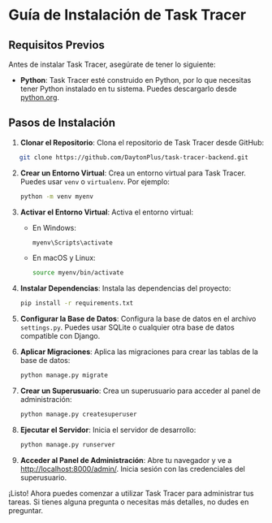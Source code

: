 # Guía de Instalación de Task Tracer

## Requisitos Previos
Antes de instalar Task Tracer, asegúrate de tener lo siguiente:

- **Python**: Task Tracer esté construido en Python, por lo que necesitas tener Python instalado en tu sistema. Puedes descargarlo desde [python.org](https://www.python.org/downloads/).

## Pasos de Instalación

1. **Clonar el Repositorio**:
   Clona el repositorio de Task Tracer desde GitHub:
   
```bash
   git clone https://github.com/DaytonPlus/task-tracer-backend.git
   ```

2. **Crear un Entorno Virtual**:
   Crea un entorno virtual para Task Tracer. Puedes usar `venv` o `virtualenv`. Por ejemplo:

   ```bash
   python -m venv myenv
   ```

3. **Activar el Entorno Virtual**:
   Activa el entorno virtual:

   - En Windows:

     ```bash
     myenv\Scripts\activate
     ```

   - En macOS y Linux:

     ```bash
     source myenv/bin/activate
     ```

4. **Instalar Dependencias**:
   Instala las dependencias del proyecto:

   ```bash
   pip install -r requirements.txt
   ```

5. **Configurar la Base de Datos**:
   Configura la base de datos en el archivo `settings.py`. Puedes usar SQLite o cualquier otra base de datos compatible con Django.

6. **Aplicar Migraciones**:
   Aplica las migraciones para crear las tablas de la base de datos:

   ```bash
   python manage.py migrate
   ```

7. **Crear un Superusuario**:
   Crea un superusuario para acceder al panel de administración:

   ```bash
   python manage.py createsuperuser
   ```

8. **Ejecutar el Servidor**:
   Inicia el servidor de desarrollo:

   ```bash
   python manage.py runserver
   ```

9. **Acceder al Panel de Administración**:
   Abre tu navegador y ve a [http://localhost:8000/admin/](http://localhost:8000/admin/). Inicia sesión con las credenciales del superusuario.

¡Listo! Ahora puedes comenzar a utilizar Task Tracer para administrar tus tareas. Si tienes alguna pregunta o necesitas más detalles, no dudes en preguntar.




